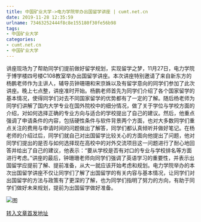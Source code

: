```yaml
---
title: 中国矿业大学->电力学院举办出国留学讲座 | cumt.net.cn
date: 2019-11-28 12:35:59
urlname: 73463252444f8c8e155180f30fe56b98
tags: 
- 中国矿业大学
categories:
- cumt.net.cn
- 中国矿业大学
---
```

讲座现场为了帮助同学们提前做好留学规划，实现留学之梦，11月27日，电力学院于博学楼四号楼C108教室举办出国留学讲座。本次讲座特别邀请了来自新东方的杨鹏老师作为主讲人，辅导员钟珊珊和宋京姝以及有留学意向的同学们参加了此次讲座。晚上七点整，讲座准时开始。杨鹏老师首先为同学们介绍了各个国家留学的基本情况，使得同学们对去不同国家留学的优势都有了一定的了解。随后杨老师为同学们讲解了国内大学专业在国外院校中的细分情况，做了关于学位与学校方面的介绍，对如何选择正确的专业方向与适合的学校提出了自己的建议。然后，他重点强调了申请条件的内容，包括硬性条件与软件背景两个方面，也对大多数同学们重点关注的费用与申请时间的问题做出了解答，同学们都认真倾听并做好笔记。在杨老师的介绍过后，同学们就自己对出国留学比较关心的方面向他提出了问题，他对同学们提出的是否与如何选择现在高校中的对外交流项目这一问题进行了耐心地回答并给出了自己的建议，他表示：“要从学校是否有对口的专业与学校排名等方面进行考虑。”讲座的最后，钟珊珊老师向同学们强调了英语学习的重要性，并表示出国留学应提前了解、提前准备，从大一就应该开始考虑和规划。电力学院举办的本次出国留学讲座不仅让同学们了解了出国留学的有关内容与基本情况，让同学们对出国留学的方法与政策有了更深的了解，也为同学们指明了努力的方向，有助于同学们做好未来规划，提前为出国留学做好准备。

![图](http://xwzx.cumt.edu.cn/_upload/article/images/ad/1a/b74cebe2475196b15ddd9fb73be7/fbeed43e-60f9-4624-a78b-65beaabb8439.jpg)

[转入文章首发地址](http://xwzx.cumt.edu.cn/6a/d3/c523a551635/page.htm)
